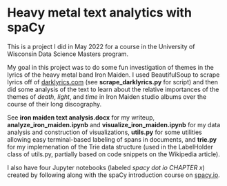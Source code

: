# Heavy metal text analytics with spaCy
This is a project I did in May 2022 for a course in the University of Wisconsin Data Science Masters program.

My goal in this project was to do some fun investigation of themes in the lyrics of the heavy metal band Iron Maiden. I used BeautifulSoup to scrape lyrics off of [darklyrics.com](darklyrics.com) (see **scrape_darklyrics.py** for script) and then did some analysis of the text to learn about the relative importances of the themes of *death*, *light*, and *time* in Iron Maiden studio albums over the course of their long discography.

See **iron maiden text analysis.docx** for my writeup, **analyze_iron_maiden.ipynb** and **visualize_iron_maiden.ipynb** for my data analysis and construction of visualizations, **utils.py** for some utilities allowing easy terminal-based labeling of spans in documents, and **trie.py** for my implemenation of the Trie data structure (used in the LabelHolder class of utils.py, partially based on code snippets on the Wikipedia article).

I also have four Jupyter notebooks (labeled *spacy dot io CHAPTER x*) created by following along with the spaCy introduction course on [spacy.io](spacy.io).